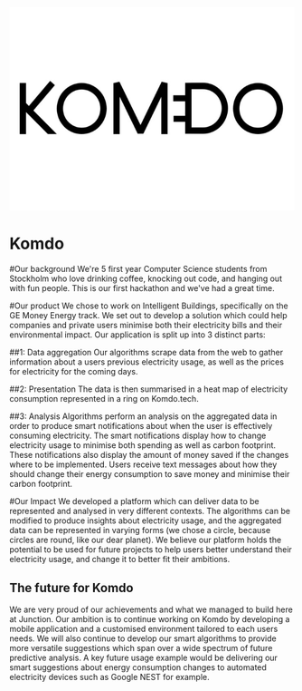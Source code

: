![Komdo logo](komdo.jpg)

Komdo
===================

#Our background
We're 5 first year Computer Science students from Stockholm who love drinking coffee, knocking out code, and hanging out with fun people. This is our first hackathon and we've had a great time.

#Our product
We chose to work on Intelligent Buildings, specifically on the GE Money Energy track. We set out to develop a solution which could help companies and private users minimise both their electricity bills and their environmental impact. Our application is split up into 3 distinct parts:

##1: Data aggregation
Our algorithms scrape data from the web to gather information about a users previous electricity usage, as well as the prices for electricity for the coming days.

##2: Presentation
The data is then summarised in a heat map of electricity consumption represented in a ring on Komdo.tech.

##3: Analysis
Algorithms perform an analysis on the aggregated data in order to produce smart notifications about when the user is effectively consuming electricity. The smart notifications display how to change electricity usage to minimise both spending as well as carbon footprint. These notifications also display the amount of money saved if the changes where to be implemented. Users receive text messages about how they should change their energy consumption to save money and minimise their carbon footprint.  

#Our Impact
We developed a platform which can deliver data to be represented and analysed in very different contexts. The algorithms can be modified to produce insights about electricity usage, and the aggregated data can be represented in varying forms (we chose a circle, because circles are round, like our dear planet). We believe our platform holds the potential to be used for future projects to help users better understand their electricity usage, and change it to better fit their ambitions.

## The future for Komdo
We are very proud of our achievements and what we managed to build here at Junction. Our ambition is to continue working on Komdo by developing a mobile application and a customised environment tailored to each users needs. We will also continue to develop our smart algorithms to provide more versatile suggestions which span over a wide spectrum of future predictive analysis. A key future usage example would be delivering our smart suggestions about energy consumption changes to automated electricity devices such as Google NEST for example.  
